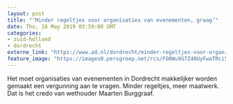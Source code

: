```yaml
---
layout: post
title: "‘Minder regeltjes voor organisaties van evenementen, graag’"
date: Thu, 16 May 2019 03:59:00 GMT
categories: 
- zuid-holland 
- dordrecht 
externe_link: "https://www.ad.nl/dordrecht/minder-regeltjes-voor-organisaties-van-evenementen-graag~a3206c36/"
feature_image: "https://images0.persgroep.net/rcs/FO8Wu9G7Z40UyFwaTRci53urMBo/diocontent/124674182/_fitwidth/400/?appId=21791a8992982cd8da851550a453bd7f&quality=0.7"
---
```


Het moet organisaties van evenementen in Dordrecht makkelijker worden gemaakt een vergunning aan te vragen. Minder regeltjes, meer maatwerk. Dat is het credo van wethouder Maarten Burggraaf.
